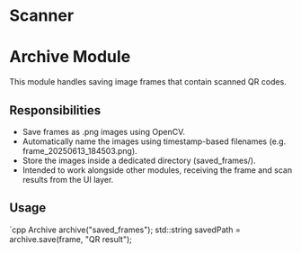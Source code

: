 # Scanner
# Archive Module

This module handles saving image frames that contain scanned QR codes.

## Responsibilities

- Save frames as .png images using OpenCV.
- Automatically name the images using timestamp-based filenames (e.g. frame_20250613_184503.png).
- Store the images inside a dedicated directory (saved_frames/).
- Intended to work alongside other modules, receiving the frame and scan results from the UI layer.

## Usage

`cpp
Archive archive("saved_frames");
std::string savedPath = archive.save(frame, "QR result");